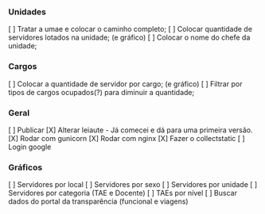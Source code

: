 

### Unidades
[ ] Tratar a umae e colocar o caminho completo;
[ ] Colocar quantidade de servidores lotados na unidade; (e gráfico)
[ ] Colocar o nome do chefe da unidade;


### Cargos
[ ] Colocar a quantidade de servidor por cargo; (e gráfico)
[ ] Filtrar por tipos de cargos ocupados(?) para diminuir a quantidade;


### Geral
[ ] Publicar
[X] Alterar leiaute - Já comecei e dá para uma primeira versão.
[X] Rodar com gunicorn
[X] Rodar com nginx
[X] Fazer o collectstatic
[ ] Login google


### Gráficos
[ ] Servidores por local
[ ] Servidores por sexo
[ ] Servidores por unidade
[ ] Servidores por categoria (TAE e Docente)
[ ] TAEs por nível
[ ] Buscar dados do portal da transparência (funcional e viagens)

